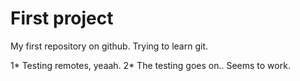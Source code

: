 # First project
My first repository on github. Trying to learn git.

1* Testing remotes, yeaah.
2* The testing goes on.. Seems to work.
